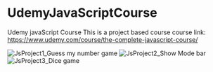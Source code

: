 # UdemyJavaScriptCourse

Udemy javaScript Course
This is a project based course
course link: https://www.udemy.com/course/the-complete-javascript-course/

![JsProject1_Guess my number game ](https://github.com/SamitSaha/UdemyJavaScriptCourse/assets/72096509/69b9a14b-1e40-4ed4-9cf1-fb4fff416c23)
![JsProject2_Show Mode bar](https://github.com/SamitSaha/UdemyJavaScriptCourse/assets/72096509/73d01fef-aa58-4855-8c4a-d991f87b8037)
![JsProject3_Dice game ](https://github.com/SamitSaha/UdemyJavaScriptCourse/assets/72096509/e8186c2f-701e-4e43-a659-5bdcdb1db579)
